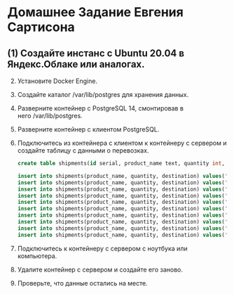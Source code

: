# Домашнее Задание Евгения Сартисона #



## (1) Создайте инстанс с Ubuntu 20.04 в Яндекс.Облаке или аналогах. ##
2. Установите Docker Engine.
3. Создайте каталог /var/lib/postgres для хранения данных.
4. Разверните контейнер с PostgreSQL 14, смонтировав в него /var/lib/postgres.
5. Разверните контейнер с клиентом PostgreSQL.
6. Подключитесь из контейнера с клиентом к контейнеру с сервером и создайте таблицу с данными о перевозках.

   ```sql
   create table shipments(id serial, product_name text, quantity int, destination text);
   
   insert into shipments(product_name, quantity, destination) values('bananas', 1000, 'Europe');
   insert into shipments(product_name, quantity, destination) values('bananas', 1500, 'Asia');
   insert into shipments(product_name, quantity, destination) values('bananas', 2000, 'Africa');
   insert into shipments(product_name, quantity, destination) values('coffee', 500, 'USA');
   insert into shipments(product_name, quantity, destination) values('coffee', 700, 'Canada');
   insert into shipments(product_name, quantity, destination) values('coffee', 300, 'Japan');
   insert into shipments(product_name, quantity, destination) values('sugar', 1000, 'Europe');
   insert into shipments(product_name, quantity, destination) values('sugar', 800, 'Asia');
   insert into shipments(product_name, quantity, destination) values('sugar', 600, 'Africa');
   insert into shipments(product_name, quantity, destination) values('sugar', 400, 'USA');
   ```
7. Подключитесь к контейнеру с сервером с ноутбука или компьютера.
8. Удалите контейнер с сервером и создайте его заново.
9. Проверьте, что данные остались на месте.
